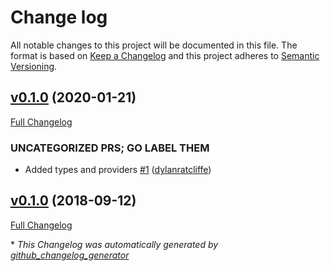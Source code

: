 # Change log

All notable changes to this project will be documented in this file. The format is based on [Keep a Changelog](http://keepachangelog.com/en/1.0.0/) and this project adheres to [Semantic Versioning](http://semver.org).

## [v0.1.0](https://github.com/abuxton/puppet_ds/tree/v0.1.0) (2020-01-21)

[Full Changelog](https://github.com/abuxton/puppet_ds/compare/v0.1.0...v0.1.0)

### UNCATEGORIZED PRS; GO LABEL THEM

- Added types and providers [\#1](https://github.com/abuxton/puppet_ds/pull/1) ([dylanratcliffe](https://github.com/dylanratcliffe))

## [v0.1.0](https://github.com/abuxton/puppet_ds/tree/v0.1.0) (2018-09-12)

[Full Changelog](https://github.com/abuxton/puppet_ds/compare/17020dab8a5d2ef24f86e5568d4a8dfcf909090e...v0.1.0)



\* *This Changelog was automatically generated by [github_changelog_generator](https://github.com/skywinder/Github-Changelog-Generator)*
